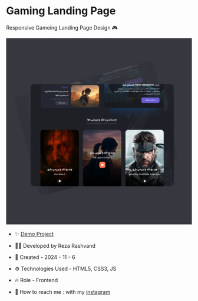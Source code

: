 # Gaming Landing Page

Responsive Gameing Landing Page Design 🎮

![16](https://github.com/Reza-Developer01/GameLanding/blob/main/16.png)

- ✨ [Demo Project](https://reza-developer01.github.io/Cyber/)

- 👨‍💻 Developed by Reza Rashvand

- 📅 Created - 2024 - 11 - 6

- ⚙️ Technologies Used - HTML5, CSS3, JS

- 🔥 Role - Frontend

- 🤝 How to reach me : with my [instagram](https://www.instagram.com/amirreza_rashvand_developer)
